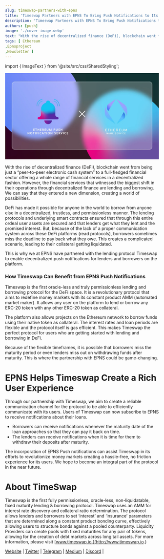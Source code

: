 ```yaml
---
slug: timeswap-partners-with-epns
title: 'Timeswap Partners with EPNS To Bring Push Notifications to Its Users'
description: 'Timeswap Partners with EPNS To Bring Push Notifications to Its Users'
authors: [push]
image: './cover-image.webp'
text: "With the rise of decentralized finance (DeFi), blockchain went from being just a “peer-to-peer electronic cash system” to a full-fledged financial sector offering a whole range of financial services in a decentralized fashion. However, the financial services that witnessed the biggest shift in their operations through decentralized finance are lending and borrowing."
tags: [ Ethereum
,Epnsproject
,Newsletter ]
---
```


import { ImageText } from '@site/src/css/SharedStyling';

![Cover Image of Timeswap Partners with EPNS To Bring Push Notifications to Its Users](./cover-image.webp)

<!--truncate-->

With the rise of decentralized finance (DeFi), blockchain went from being just a “peer-to-peer electronic cash system” to a full-fledged financial sector offering a whole range of financial services in a decentralized fashion. However, the financial services that witnessed the biggest shift in their operations through decentralized finance are lending and borrowing. We can say that they entered a new dimension, creating a world of possibilities.

DeFi has made it possible for anyone in the world to borrow from anyone else in a decentralized, trustless, and permissionless manner. The lending protocols and underlying smart contracts ensured that through this entire ordeal user assets are secured and that lenders get what they lent and the promised interest. But, because of the lack of a proper communication system across these DeFi platforms (read protocols), borrowers sometimes miss the deadline to pay back what they owe. This creates a complicated scenario, leading to their collateral getting liquidated.

This is why we at EPNS have partnered with the lending protocol Timeswap to enable decentralized push notifications for lenders and borrowers on the platform.

### How Timeswap Can Benefit from EPNS Push Notifications

Timeswap is the first oracle-less and truly permissionless lending and borrowing protocol for the DeFi space. It is a revolutionary protocol that aims to redefine money markets with its constant product AMM (automated market maker). It allows any user on the platform to lend or borrow any ERC-20 token with any other ERC-20 token as collateral.

The platform also allows projects on the Ethereum network to borrow funds using their native token as collateral. The interest rates and loan periods are flexible and the protocol itself is gas efficient. This makes Timeswap the perfect protocol for users who are getting started with lending and borrowing in DeFi.

Because of the flexible timeframes, it is possible that borrowers miss the maturity period or even lenders miss out on withdrawing funds after maturity. This is where the partnership with EPNS could be game-changing.

# EPNS Helps Timeswap Create a Rich User Experience

Through our partnership with Timeswap, we aim to create a reliable communication channel for the protocol to be able to efficiently communicate with its users. Users of Timeswap can now subscribe to EPNS to receive notifications about their loans.

- Borrowers can receive notifications whenever the maturity date of the loan approaches so that they can pay it back on time.
- The lenders can receive notifications when it is time for them to withdraw their deposits after maturity.

The incorporation of EPNS Push notifications can assist Timeswap in its efforts to revolutionize money markets creating a hassle-free, no friction experience for its users. We hope to become an integral part of the protocol in the near future.

# About TimeSwap

Timeswap is the first fully permissionless, oracle-less, non-liquidatable, fixed maturity lending & borrowing protocol. Timeswap uses an AMM for interest rate discovery and collateral ratio determination. The protocol allows lenders and borrowers to set ‘interest’ and ‘insurance’ parameters that are determined along a constant product bonding curve, effectively allowing users to structure bonds against a pooled counterparty. Liquidity Providers can create pools with fixed maturities for any pair of tokens, allowing for the creation of debt markets across long tail assets. For more information, please visit [www.timeswap.io.](http://www.timeswap.io.)

[Website](https://timeswap.io/) | [Twitter](https://twitter.com/TimeswapLabs) | [Telegram](https://t.me/timeswap) | [Medium](https://timeswap.medium.com/) | [Discord](https://discord.com/invite/CGwfqkh6FV) |

